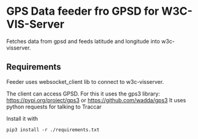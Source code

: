 # GPS Data feeder fro GPSD for W3C-VIS-Server

Fetches data from gpsd and feeds latitude and longitude into w3c-visserver.

## Requirements

Feeder uses websocket_client lib to connect to w3c-visserver.

The client can access GPSD. For this it uses the gps3 library: https://pypi.org/project/gps3 or  https://github.com/wadda/gps3 
It uses python requests for talking to Traccar

Install it with 

`pip3 install -r ./requirements.txt`


